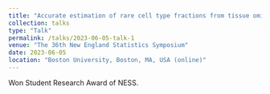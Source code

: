 ```yaml
---
title: "Accurate estimation of rare cell type fractions from tissue omics data via hierarchical deconvolution"
collection: talks
type: "Talk"
permalink: /talks/2023-06-05-talk-1
venue: "The 36th New England Statistics Symposium"
date: 2023-06-05
location: "Boston University, Boston, MA, USA (online)"
---
```


Won Student Research Award of NESS.


